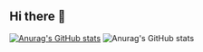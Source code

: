 ## Hi there 👋

[![Anurag's GitHub stats](https://github-readme-stats.vercel.app/api?username=enzw)](https://github.com/enzw/github-readme-stats)
![Anurag's GitHub stats](https://github-readme-stats.vercel.app/api?username=enzw&hide=contribs,prs)
<!--
**enzw/enzw** is a ✨ _special_ ✨ repository because its `README.md` (this file) appears on your GitHub profile.

Here are some ideas to get you started:

- 🔭 I’m currently working on ...
- 🌱 I’m currently learning ...
- 👯 I’m looking to collaborate on ...
- 🤔 I’m looking for help with ...
- 💬 Ask me about ...
- 📫 How to reach me: ...
- 😄 Pronouns: ...
- ⚡ Fun fact: ...
-->
